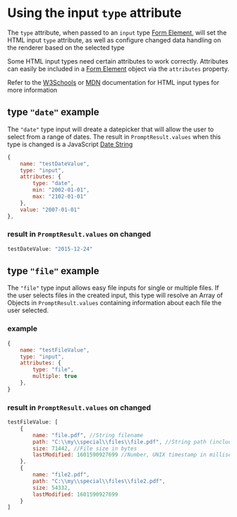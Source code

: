 # Using the input `type` attribute

The `type` attribute, when passed to an `input` type [Form Element](./index.md), will set the HTML input `type` attribute, as well as configure changed data handling on the renderer based on the selected type

Some HTML input types need certain attributes to work correctly. Attributes can easily be included in a [Form Element](./index.md) object via the `attributes` property.

Refer to the [W3Schools](https://www.w3schools.com/html/html_form_input_types.asp) or [MDN](https://developer.mozilla.org/en-US/docs/Web/HTML/Element/input#input_types) documentation for HTML input types for more information

## type `"date"` example
The `"date"` type input will dreate a datepicker that will allow the user to select from a range of dates. The result in `PromptResult.values` when this type is changed is a JavaScript [Date String](https://developer.mozilla.org/en-US/docs/Web/HTML/Date_and_time_formats#date_strings)
```js
{
    name: "testDateValue",
    type: "input",
    attributes: {
        type: "date",
        min: "2002-01-01",
        max: "2102-01-01"
    },
    value: "2007-01-01"
},
```
### result in `PromptResult.values` on changed
```js
testDateValue: "2015-12-24"
```

## type `"file"` example

The `"file"` type input allows easy file inputs for single or multiple files. If the user selects files in the created input, this type will resolve an Array of Objects in `PromptResult.values` containing information about each file the user selected.

### example
```js
{
    name: "testFileValue",
    type: "input",
    attributes: {
        type: "file",
        multiple: true
    },
}
```

### result in `PromptResult.values` on changed
```js
testFileValue: [
    {
        name: "file.pdf", //String filename
        path: "C:\\my\\special\\files\\file.pdf", //String path (including filename)
        size: 71442, //File size in bytes
        lastModified: 1601590927699 //Number, UNIX timestamp in milliseconds 
    },
    {
        name: "file2.pdf",
        path: "C:\\my\\special\\files\\file2.pdf",
        size: 54332,
        lastModified: 1601590927699
    }
]
```
